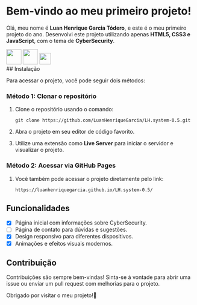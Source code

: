# Bem-vindo ao meu primeiro projeto!
 
Olá, meu nome é **Luan Henrique Garcia Tódero**, e este é o meu primeiro projeto do ano. Desenvolvi este projeto utilizando apenas **HTML5, CSS3 e JavaScript**, com o tema de **CyberSecurity**.

<div display="inline">
      <img height="40px" src="https://cdn.jsdelivr.net/gh/devicons/devicon@latest/icons/html5/html5-original-wordmark.svg" />
      <img height="40px" src="https://cdn.jsdelivr.net/gh/devicons/devicon@latest/icons/css3/css3-original-wordmark.svg" />
      <img height="30px" src="https://cdn.jsdelivr.net/gh/devicons/devicon@latest/icons/javascript/javascript-original.svg" />
 </div>
## Instalação
 
Para acessar o projeto, você pode seguir dois métodos:
 
### Método 1: Clonar o repositório
 
1. Clone o repositório usando o comando:
   ```
   git clone https://github.com/LuanHenriqueGarcia/LH.system-0.5.git
   ```
 
2. Abra o projeto em seu editor de código favorito.
 
3. Utilize uma extensão como **Live Server** para iniciar o servidor e visualizar o projeto.
 
### Método 2: Acessar via GitHub Pages
 
1. Você também pode acessar o projeto diretamente pelo link:
    ```
    https://luanhenriquegarcia.github.io/LH.system-0.5/
    ```

  
## Funcionalidades
 
- [x] Página inicial com informações sobre CyberSecurity.
- [ ] Página de contato para dúvidas e sugestões.
- [x] Design responsivo para diferentes dispositivos.
- [x] Animações e efeitos visuais modernos.
 
## Contribuição
 
Contribuições são sempre bem-vindas! Sinta-se à vontade para abrir uma issue ou enviar um pull request com melhorias para o projeto.
 

 
Obrigado por visitar o meu projeto!🎩
